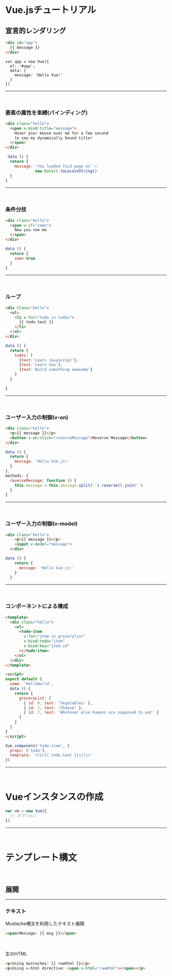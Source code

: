 # Vue.jsチュートリアル

## 宣言的レンダリング
```html
<div id="app">
  {{ message }}
</div>
```

```Js
var app = new Vue({
  el: '#app',
  data: {
    message: 'Hello Vue!'
  }
})
```
***
<br />

### 要素の属性を束縛(バインディング)
```html
<div class="hello">
  <span v-bind:title="message">
    Hover your mouse over me for a few second 
    to see my dynamically bound title!
  </span>  
</div>
```

```js
 data () {
  return {
    message: 'You loaded thid page on' + 
             new Date().toLocaleString()
  }
}
```
***
<br/>

### 条件分技
```html
<div class="hello">
  <span v-if="seen">
    Now you see me
  </span>  
</div>
```
```js
data () {
  return {
    seen:true
  }
}
```
***

<br/>

### ループ
```html
<div class="hello">
  <ol>
    <li v-for="todo in todos">
      {{ todo.text }}
    </li>  
  </ol>  
</div>
```
```js
data () {
  return {
    todos: [
      {text:'Learn JavaScript'},
      {text:'Learn Vue'},
      {text:'Build something awesome'}
    ]
  }

}
```
***
<br/>

### ユーザー入力の制御(v-on)
```html
<div class="hello">
  <p>{{ message }}</p>
  <button v-on:click="reverseMessage">Reverse Message</button>
</div>
```
```js
data () {
  return {
    message: 'Hello Vue.js!'
  }
},  
methods: {
  reverseMessage: function () {
    this.message = this.message.split('').reverse().join('')
  }
}
```
***
<br/>

### ユーザー入力の制御(v-model)
```html
<div class="hello">
    <p>{{ message }}</p>
    <input v-model="message">
  </div>
```
```js
data () {
    return {
      message: 'Hello Vue.js!'
    }
  }
```
***
<br/>

### コンポーネントによる構成
```html
<template>
  <div class="hello">
    <ol>
      <todo-item
        v-for="item in grocerylist"
        v-bind:todo="item"
        v-bind:key="item.id"
      ></todo-item>  
    </ol>  
  </div>
</template>

<script>
export default {
  name: 'HelloWorld',
  data () {
    return {
      groceryList: [
        { id: 0, text: 'Vegetables' },
        { id: 1, text: 'Cheese' },
        { id: 2, text: 'Whatever else humans are supposed to eat' }
      ]
    }
  }
}  
</script>
```
```js
Vue.component('todo-item', {
  props: ['todo'],
  template: '<li>{{ todo.text }}</li>'
})
```
***
<br/>

# Vueインスタンスの作成
```js
var vm = new Vue({
  // オプション
})
```
***
<br/>

# テンプレート構文

<br />

## 展開

***

### テキスト
Mustache構文を利用したテキスト展開
```html
<span>Message: {{ msg }}</span>
```

<br />

生のHTML
```html
<p>Using mustaches: {{ rawHtml }}</p>
<p>Using v-html directive: <span v-html="rawHtml"></span></p>
```